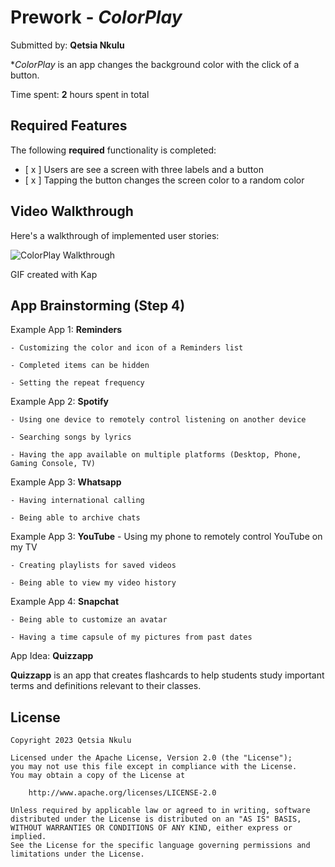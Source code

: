 # Prework - *ColorPlay*

Submitted by: **Qetsia Nkulu**

**ColorPlay* is an app changes the background color with the click of a button.

Time spent: **2** hours spent in total

## Required Features

The following **required** functionality is completed:

- [ x ] Users are see a screen with three labels and a button
- [ x ] Tapping the button changes the screen color to a random color
 
## Video Walkthrough

Here's a walkthrough of implemented user stories:

<img src='https://i.imgur.com/ME6JJab.gif' title='ColorPlay Walkthrough' width='' alt='ColorPlay Walkthrough' />

GIF created with Kap

## App Brainstorming (Step 4)

Example App 1: **Reminders** 
	
 	- Customizing the color and icon of a Reminders list 
 
	- Completed items can be hidden  
 
	- Setting the repeat frequency 

Example App 2: **Spotify** 
		
  	- Using one device to remotely control listening on another device 
 
	- Searching songs by lyrics  
 
	- Having the app available on multiple platforms (Desktop, Phone, Gaming Console, TV) 

Example App 3: **Whatsapp** 
	
 	- Having international calling 
 
	- Being able to archive chats 

Example App 3: **YouTube** 
	- Using my phone to remotely control YouTube on my TV
 
	- Creating playlists for saved videos 
 
	- Being able to view my video history 
 

Example App 4: **Snapchat** 
	
 	- Being able to customize an avatar 

	- Having a time capsule of my pictures from past dates 



App Idea: **Quizzapp**

**Quizzapp** is an app that creates flashcards to help students study important terms and definitions relevant to their classes. 


## License

    Copyright 2023 Qetsia Nkulu 

    Licensed under the Apache License, Version 2.0 (the "License");
    you may not use this file except in compliance with the License.
    You may obtain a copy of the License at

        http://www.apache.org/licenses/LICENSE-2.0

    Unless required by applicable law or agreed to in writing, software
    distributed under the License is distributed on an "AS IS" BASIS,
    WITHOUT WARRANTIES OR CONDITIONS OF ANY KIND, either express or implied.
    See the License for the specific language governing permissions and
    limitations under the License.
